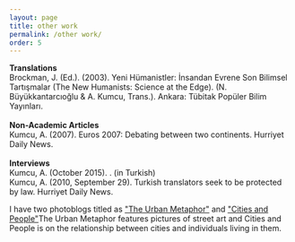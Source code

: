 ```yaml
---
layout: page
title: other work
permalink: /other work/
order: 5
---
```

<b>Translations</b><br>
Brockman, J. (Ed.). (2003). Yeni Hümanistler: İnsandan Evrene Son Bilimsel Tartışmalar (The New Humanists: Science at the Edge). (N. Büyükkantarcıoğlu & A. Kumcu, Trans.). Ankara: Tübitak Popüler Bilim Yayınları.<br>
<br>
<b>Non-Academic Articles</b><br>
Kumcu, A. (2007). Euros 2007: Debating between two continents. Hurriyet Daily News.<br>
<br>
<b>Interviews</b><br>
Kumcu, A. (October 2015). . (in Turkish)<br>
Kumcu, A. (2010, September 29). Turkish translators seek to be protected by law. Hurriyet Daily News.

<p>I have two photoblogs titled as <a href="https://www.w3schools.com" target="_blank">"The Urban Metaphor"</a> and <a href="https://www.w3schools.com" target="_blank">"Cities and People"</a>The Urban Metaphor features pictures of street art and Cities and People is on the relationship between cities and individuals living in them.</p>
